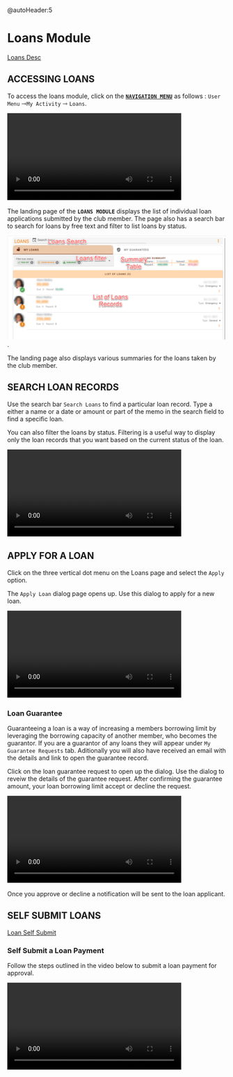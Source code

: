 @autoHeader:5
# Loans Module

[Loans Desc](static/markdown/loans_desc.md ':include')

## ACCESSING LOANS

To access the loans module, click on the [**`NAVIGATION MENU`**](03_navigate-the-app?id=_32-the-navigation-menu) as follows : `User Menu` &#8702;`My Activity` &#8702;  `Loans`.

<video src="static/video/Access_My_Loans.mp4" width="400px" controls>
  <img src="static/images/4.1_Loans_Menu.png"/>
</video>

The landing page of the **`LOANS MODULE`** displays the list of individual loan applications submitted by the club member. The page also has a search bar to search for  loans by free text and filter to list loans by status. 

![Loans Page](static/images/4.2_Loans_Page.png ":size=400").

The landing page also displays various summaries for the loans taken by the club member.

## SEARCH LOAN RECORDS

Use the search bar `Search Loans` to find a particular loan record. 
Type a either a name or a date or amount or part of the memo in the 
search field to find a specific loan.

You can also filter the loans by status. Filtering is a useful way 
to display only the loan records that you want based on the current 
status of the loan.

<video src="static/video/Loan_Search_Filter.mp4" width="400px" controls>
  <img src="static/images/4.3.2_Filter_Loans.png"/>
</video>

## APPLY FOR A LOAN
Click on the three vertical dot menu on the Loans page and select the `Apply` option.

The `Apply Loan` dialog page opens up. Use this dialog to apply for a new loan.

<video src="static/video/Apply_Loan.mp4" width="400px" controls>
  <img src="static/images/4.4_Apply_Loan_Menu.png"/>
</video>

<!-- tabs:start >

#### **Loan start**
1. You can begin by clicking on your profile to ensure that all your profile details are correct
1. Check the box to accept the loan terms. You can optionally click on the policy link to review all the terms before you accept them
1. Click on the start button to proceed to the next step



#### **Loan Type**
If your club has different types of loans, select the one that is most suitable for you

![Loans Types List](static/images/4.4.1_Apply_Loan_Type.png ":size=400").


#### **Loan Limit**
Click on the links to confirm what you can borrow

![Loans Limit Screen](static/images/4.4.2.0_Apply_Loan_Limit.png " :size=400").


#### **Loan Guarantor**
If you need to borrow more than your loan limit allows, you can add another member as your Guarantor.


![Loan Guarantor](static/images/4.4.2.2_Apply_Loan_Guarantor.png ":size=400").


#### **Loan submit**
After confirming the amount and the guarantors click on the submit button. You will receive a notification that your loan has been submitted.

<p align="center">
    <img src="static/images/4.4.2_Apply_Loan_Page_2.png" alt="Apply Loan submit">
</p>


#### **Notification**
You will receive a notification that your loan has been submitted.

<p align="center">
    <img src="static/images/4.4.4.1_Apply_Loan_Notify.png" alt="Apply Loan submit">
</p>


<!-- tabs:end -->

### Loan Guarantee
Guaranteeing a loan is a way of increasing a members borrowing limit by leveraging the  borrowing capacity of another member, who becomes the guarantor. If you are a guarantor of any loans they will appear under `My Guarantee Requests` tab. Aditionally you will also have received an email with the details and link to open the guarantee record.

Click on the loan guarantee request to open up the dialog. Use the dialog to reveiw the details of the guarantee request. After confirming the guarantee amount, your loan borrowing limit accept or decline the request.

<video src="static/video/Loan_Guarantee_Process.mp4" width="400px" controls>
  <img src="static/images/4.5_Loan_Gurantee_Page.png"/>
</video>

Once you approve or decline a notification will be sent to the loan applicant.

## SELF SUBMIT LOANS
<!-- embed:start:app settings -->

[Loan Self Submit](static/markdown/self_submit_loan.md ':include')

<!-- embed:end:app settings -->

### Self Submit a Loan Payment
Follow the steps outlined in the video below to submit a loan payment for approval.

<video src="static/video/Loan_Self_Submit_Payment.mp4" width="400px" controls>
  <img src="static/images/4.5_Loan_Gurantee_Page.png"/>
</video>
